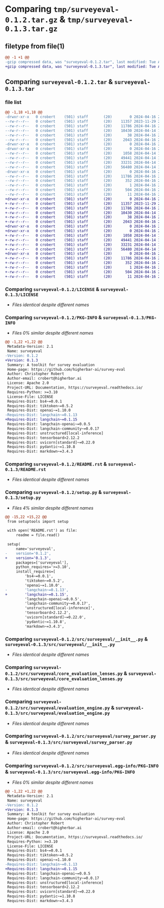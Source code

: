 # Comparing `tmp/surveyeval-0.1.2.tar.gz` & `tmp/surveyeval-0.1.3.tar.gz`

## filetype from file(1)

```diff
@@ -1 +1 @@
-gzip compressed data, was "surveyeval-0.1.2.tar", last modified: Tue Apr 16 20:26:36 2024, max compression
+gzip compressed data, was "surveyeval-0.1.3.tar", last modified: Tue Apr 16 20:56:30 2024, max compression
```

## Comparing `surveyeval-0.1.2.tar` & `surveyeval-0.1.3.tar`

### file list

```diff
@@ -1,18 +1,18 @@
-drwxr-xr-x   0 crobert    (501) staff       (20)        0 2024-04-16 20:26:36.824059 surveyeval-0.1.2/
--rw-r--r--   0 crobert    (501) staff       (20)    11357 2023-11-29 20:42:10.000000 surveyeval-0.1.2/LICENSE
--rw-r--r--   0 crobert    (501) staff       (20)    11786 2024-04-16 20:26:36.823788 surveyeval-0.1.2/PKG-INFO
--rw-r--r--   0 crobert    (501) staff       (20)    10430 2024-04-14 15:10:57.000000 surveyeval-0.1.2/README.rst
--rw-r--r--   0 crobert    (501) staff       (20)       38 2024-04-16 20:26:36.824112 surveyeval-0.1.2/setup.cfg
--rw-r--r--   0 crobert    (501) staff       (20)     2043 2024-04-16 20:26:26.000000 surveyeval-0.1.2/setup.py
-drwxr-xr-x   0 crobert    (501) staff       (20)        0 2024-04-16 20:26:36.817239 surveyeval-0.1.2/src/
-drwxr-xr-x   0 crobert    (501) staff       (20)        0 2024-04-16 20:26:36.820910 surveyeval-0.1.2/src/surveyeval/
--rw-r--r--   0 crobert    (501) staff       (20)     1058 2024-04-14 15:10:57.000000 surveyeval-0.1.2/src/surveyeval/__init__.py
--rw-r--r--   0 crobert    (501) staff       (20)    49441 2024-04-14 15:33:38.000000 surveyeval-0.1.2/src/surveyeval/core_evaluation_lenses.py
--rw-r--r--   0 crobert    (501) staff       (20)    33231 2024-04-14 16:03:22.000000 surveyeval-0.1.2/src/surveyeval/evaluation_engine.py
--rw-r--r--   0 crobert    (501) staff       (20)    56480 2024-04-14 15:27:21.000000 surveyeval-0.1.2/src/surveyeval/survey_parser.py
-drwxr-xr-x   0 crobert    (501) staff       (20)        0 2024-04-16 20:26:36.823313 surveyeval-0.1.2/src/surveyeval.egg-info/
--rw-r--r--   0 crobert    (501) staff       (20)    11786 2024-04-16 20:26:36.000000 surveyeval-0.1.2/src/surveyeval.egg-info/PKG-INFO
--rw-r--r--   0 crobert    (501) staff       (20)      352 2024-04-16 20:26:36.000000 surveyeval-0.1.2/src/surveyeval.egg-info/SOURCES.txt
--rw-r--r--   0 crobert    (501) staff       (20)        1 2024-04-16 20:26:36.000000 surveyeval-0.1.2/src/surveyeval.egg-info/dependency_links.txt
--rw-r--r--   0 crobert    (501) staff       (20)      504 2024-04-16 20:26:36.000000 surveyeval-0.1.2/src/surveyeval.egg-info/requires.txt
--rw-r--r--   0 crobert    (501) staff       (20)       11 2024-04-16 20:26:36.000000 surveyeval-0.1.2/src/surveyeval.egg-info/top_level.txt
+drwxr-xr-x   0 crobert    (501) staff       (20)        0 2024-04-16 20:56:30.363758 surveyeval-0.1.3/
+-rw-r--r--   0 crobert    (501) staff       (20)    11357 2023-11-29 20:42:10.000000 surveyeval-0.1.3/LICENSE
+-rw-r--r--   0 crobert    (501) staff       (20)    11786 2024-04-16 20:56:30.363467 surveyeval-0.1.3/PKG-INFO
+-rw-r--r--   0 crobert    (501) staff       (20)    10430 2024-04-14 15:10:57.000000 surveyeval-0.1.3/README.rst
+-rw-r--r--   0 crobert    (501) staff       (20)       38 2024-04-16 20:56:30.363808 surveyeval-0.1.3/setup.cfg
+-rw-r--r--   0 crobert    (501) staff       (20)     2043 2024-04-16 20:56:22.000000 surveyeval-0.1.3/setup.py
+drwxr-xr-x   0 crobert    (501) staff       (20)        0 2024-04-16 20:56:30.357399 surveyeval-0.1.3/src/
+drwxr-xr-x   0 crobert    (501) staff       (20)        0 2024-04-16 20:56:30.361071 surveyeval-0.1.3/src/surveyeval/
+-rw-r--r--   0 crobert    (501) staff       (20)     1058 2024-04-14 15:10:57.000000 surveyeval-0.1.3/src/surveyeval/__init__.py
+-rw-r--r--   0 crobert    (501) staff       (20)    49441 2024-04-14 15:33:38.000000 surveyeval-0.1.3/src/surveyeval/core_evaluation_lenses.py
+-rw-r--r--   0 crobert    (501) staff       (20)    33231 2024-04-14 16:03:22.000000 surveyeval-0.1.3/src/surveyeval/evaluation_engine.py
+-rw-r--r--   0 crobert    (501) staff       (20)    56480 2024-04-14 15:27:21.000000 surveyeval-0.1.3/src/surveyeval/survey_parser.py
+drwxr-xr-x   0 crobert    (501) staff       (20)        0 2024-04-16 20:56:30.363043 surveyeval-0.1.3/src/surveyeval.egg-info/
+-rw-r--r--   0 crobert    (501) staff       (20)    11786 2024-04-16 20:56:30.000000 surveyeval-0.1.3/src/surveyeval.egg-info/PKG-INFO
+-rw-r--r--   0 crobert    (501) staff       (20)      352 2024-04-16 20:56:30.000000 surveyeval-0.1.3/src/surveyeval.egg-info/SOURCES.txt
+-rw-r--r--   0 crobert    (501) staff       (20)        1 2024-04-16 20:56:30.000000 surveyeval-0.1.3/src/surveyeval.egg-info/dependency_links.txt
+-rw-r--r--   0 crobert    (501) staff       (20)      504 2024-04-16 20:56:30.000000 surveyeval-0.1.3/src/surveyeval.egg-info/requires.txt
+-rw-r--r--   0 crobert    (501) staff       (20)       11 2024-04-16 20:56:30.000000 surveyeval-0.1.3/src/surveyeval.egg-info/top_level.txt
```

### Comparing `surveyeval-0.1.2/LICENSE` & `surveyeval-0.1.3/LICENSE`

 * *Files identical despite different names*

### Comparing `surveyeval-0.1.2/PKG-INFO` & `surveyeval-0.1.3/PKG-INFO`

 * *Files 0% similar despite different names*

```diff
@@ -1,22 +1,22 @@
 Metadata-Version: 2.1
 Name: surveyeval
-Version: 0.1.2
+Version: 0.1.3
 Summary: A toolkit for survey evaluation
 Home-page: https://github.com/higherbar-ai/survey-eval
 Author: Christopher Robert
 Author-email: crobert@higherbar.ai
 License: Apache 2.0
 Project-URL: Documentation, https://surveyeval.readthedocs.io/
 Requires-Python: >=3.10
 License-File: LICENSE
 Requires-Dist: bs4~=0.0.1
 Requires-Dist: tiktoken~=0.5.2
 Requires-Dist: openai~=1.10.0
-Requires-Dist: langchain~=0.1.13
+Requires-Dist: langchain~=0.1.15
 Requires-Dist: langchain-openai~=0.0.5
 Requires-Dist: langchain-community~=0.0.17
 Requires-Dist: unstructured[local-inference]
 Requires-Dist: tensorboard>2.12.2
 Requires-Dist: uvicorn[standard]~=0.22.0
 Requires-Dist: pydantic~=1.10.8
 Requires-Dist: markdown~=3.4.3
```

### Comparing `surveyeval-0.1.2/README.rst` & `surveyeval-0.1.3/README.rst`

 * *Files identical despite different names*

### Comparing `surveyeval-0.1.2/setup.py` & `surveyeval-0.1.3/setup.py`

 * *Files 4% similar despite different names*

```diff
@@ -15,22 +15,22 @@
 from setuptools import setup
 
 with open('README.rst') as file:
     readme = file.read()
 
 setup(
     name='surveyeval',
-    version='0.1.2',
+    version='0.1.3',
     packages=['surveyeval'],
     python_requires='>=3.10',
     install_requires=[
         'bs4~=0.0.1',
         'tiktoken~=0.5.2',
         'openai~=1.10.0',
-        'langchain~=0.1.13',
+        'langchain~=0.1.15',
         'langchain-openai~=0.0.5',
         'langchain-community~=0.0.17',
         'unstructured[local-inference]',
         'tensorboard>2.12.2',
         'uvicorn[standard]~=0.22.0',
         'pydantic~=1.10.8',
         'markdown~=3.4.3',
```

### Comparing `surveyeval-0.1.2/src/surveyeval/__init__.py` & `surveyeval-0.1.3/src/surveyeval/__init__.py`

 * *Files identical despite different names*

### Comparing `surveyeval-0.1.2/src/surveyeval/core_evaluation_lenses.py` & `surveyeval-0.1.3/src/surveyeval/core_evaluation_lenses.py`

 * *Files identical despite different names*

### Comparing `surveyeval-0.1.2/src/surveyeval/evaluation_engine.py` & `surveyeval-0.1.3/src/surveyeval/evaluation_engine.py`

 * *Files identical despite different names*

### Comparing `surveyeval-0.1.2/src/surveyeval/survey_parser.py` & `surveyeval-0.1.3/src/surveyeval/survey_parser.py`

 * *Files identical despite different names*

### Comparing `surveyeval-0.1.2/src/surveyeval.egg-info/PKG-INFO` & `surveyeval-0.1.3/src/surveyeval.egg-info/PKG-INFO`

 * *Files 0% similar despite different names*

```diff
@@ -1,22 +1,22 @@
 Metadata-Version: 2.1
 Name: surveyeval
-Version: 0.1.2
+Version: 0.1.3
 Summary: A toolkit for survey evaluation
 Home-page: https://github.com/higherbar-ai/survey-eval
 Author: Christopher Robert
 Author-email: crobert@higherbar.ai
 License: Apache 2.0
 Project-URL: Documentation, https://surveyeval.readthedocs.io/
 Requires-Python: >=3.10
 License-File: LICENSE
 Requires-Dist: bs4~=0.0.1
 Requires-Dist: tiktoken~=0.5.2
 Requires-Dist: openai~=1.10.0
-Requires-Dist: langchain~=0.1.13
+Requires-Dist: langchain~=0.1.15
 Requires-Dist: langchain-openai~=0.0.5
 Requires-Dist: langchain-community~=0.0.17
 Requires-Dist: unstructured[local-inference]
 Requires-Dist: tensorboard>2.12.2
 Requires-Dist: uvicorn[standard]~=0.22.0
 Requires-Dist: pydantic~=1.10.8
 Requires-Dist: markdown~=3.4.3
```

